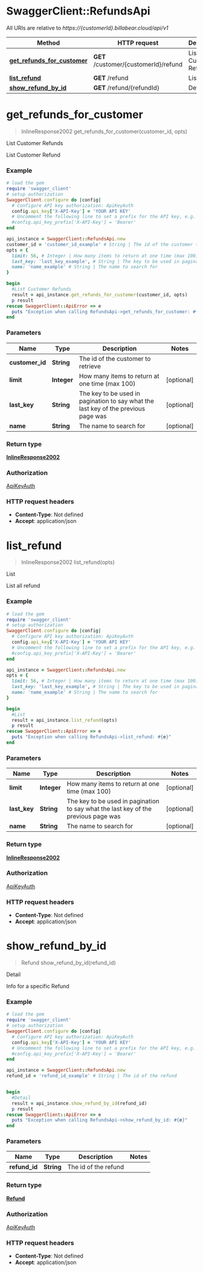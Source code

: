 # SwaggerClient::RefundsApi

All URIs are relative to *https://{customerId}.billabear.cloud/api/v1*

Method | HTTP request | Description
------------- | ------------- | -------------
[**get_refunds_for_customer**](RefundsApi.md#get_refunds_for_customer) | **GET** /customer/{customerId}/refund | List Customer Refunds
[**list_refund**](RefundsApi.md#list_refund) | **GET** /refund | List
[**show_refund_by_id**](RefundsApi.md#show_refund_by_id) | **GET** /refund/{refundId} | Detail

# **get_refunds_for_customer**
> InlineResponse2002 get_refunds_for_customer(customer_id, opts)

List Customer Refunds

List Customer Refund

### Example
```ruby
# load the gem
require 'swagger_client'
# setup authorization
SwaggerClient.configure do |config|
  # Configure API key authorization: ApiKeyAuth
  config.api_key['X-API-Key'] = 'YOUR API KEY'
  # Uncomment the following line to set a prefix for the API key, e.g. 'Bearer' (defaults to nil)
  #config.api_key_prefix['X-API-Key'] = 'Bearer'
end

api_instance = SwaggerClient::RefundsApi.new
customer_id = 'customer_id_example' # String | The id of the customer to retrieve
opts = { 
  limit: 56, # Integer | How many items to return at one time (max 100)
  last_key: 'last_key_example', # String | The key to be used in pagination to say what the last key of the previous page was
  name: 'name_example' # String | The name to search for
}

begin
  #List Customer Refunds
  result = api_instance.get_refunds_for_customer(customer_id, opts)
  p result
rescue SwaggerClient::ApiError => e
  puts "Exception when calling RefundsApi->get_refunds_for_customer: #{e}"
end
```

### Parameters

Name | Type | Description  | Notes
------------- | ------------- | ------------- | -------------
 **customer_id** | **String**| The id of the customer to retrieve | 
 **limit** | **Integer**| How many items to return at one time (max 100) | [optional] 
 **last_key** | **String**| The key to be used in pagination to say what the last key of the previous page was | [optional] 
 **name** | **String**| The name to search for | [optional] 

### Return type

[**InlineResponse2002**](InlineResponse2002.md)

### Authorization

[ApiKeyAuth](../README.md#ApiKeyAuth)

### HTTP request headers

 - **Content-Type**: Not defined
 - **Accept**: application/json



# **list_refund**
> InlineResponse2002 list_refund(opts)

List

List all refund

### Example
```ruby
# load the gem
require 'swagger_client'
# setup authorization
SwaggerClient.configure do |config|
  # Configure API key authorization: ApiKeyAuth
  config.api_key['X-API-Key'] = 'YOUR API KEY'
  # Uncomment the following line to set a prefix for the API key, e.g. 'Bearer' (defaults to nil)
  #config.api_key_prefix['X-API-Key'] = 'Bearer'
end

api_instance = SwaggerClient::RefundsApi.new
opts = { 
  limit: 56, # Integer | How many items to return at one time (max 100)
  last_key: 'last_key_example', # String | The key to be used in pagination to say what the last key of the previous page was
  name: 'name_example' # String | The name to search for
}

begin
  #List
  result = api_instance.list_refund(opts)
  p result
rescue SwaggerClient::ApiError => e
  puts "Exception when calling RefundsApi->list_refund: #{e}"
end
```

### Parameters

Name | Type | Description  | Notes
------------- | ------------- | ------------- | -------------
 **limit** | **Integer**| How many items to return at one time (max 100) | [optional] 
 **last_key** | **String**| The key to be used in pagination to say what the last key of the previous page was | [optional] 
 **name** | **String**| The name to search for | [optional] 

### Return type

[**InlineResponse2002**](InlineResponse2002.md)

### Authorization

[ApiKeyAuth](../README.md#ApiKeyAuth)

### HTTP request headers

 - **Content-Type**: Not defined
 - **Accept**: application/json



# **show_refund_by_id**
> Refund show_refund_by_id(refund_id)

Detail

Info for a specific Refund

### Example
```ruby
# load the gem
require 'swagger_client'
# setup authorization
SwaggerClient.configure do |config|
  # Configure API key authorization: ApiKeyAuth
  config.api_key['X-API-Key'] = 'YOUR API KEY'
  # Uncomment the following line to set a prefix for the API key, e.g. 'Bearer' (defaults to nil)
  #config.api_key_prefix['X-API-Key'] = 'Bearer'
end

api_instance = SwaggerClient::RefundsApi.new
refund_id = 'refund_id_example' # String | The id of the refund


begin
  #Detail
  result = api_instance.show_refund_by_id(refund_id)
  p result
rescue SwaggerClient::ApiError => e
  puts "Exception when calling RefundsApi->show_refund_by_id: #{e}"
end
```

### Parameters

Name | Type | Description  | Notes
------------- | ------------- | ------------- | -------------
 **refund_id** | **String**| The id of the refund | 

### Return type

[**Refund**](Refund.md)

### Authorization

[ApiKeyAuth](../README.md#ApiKeyAuth)

### HTTP request headers

 - **Content-Type**: Not defined
 - **Accept**: application/json



